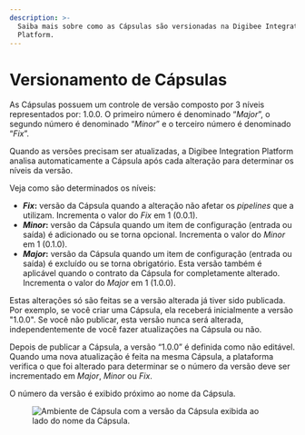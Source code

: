 ```yaml
---
description: >-
  Saiba mais sobre como as Cápsulas são versionadas na Digibee Integration
  Platform.
---
```


# Versionamento de Cápsulas

As Cápsulas possuem um controle de versão composto por 3 níveis representados por: 1.0.0. O primeiro número é denominado “_Major_”, o segundo número é denominado “_Minor_” e o terceiro número é denominado “_Fix_”.

Quando as versões precisam ser atualizadas, a Digibee Integration Platform analisa automaticamente a Cápsula após cada alteração para determinar os níveis da versão.

Veja como são determinados os níveis:

* _**Fix**_**:** versão da Cápsula quando a alteração não afetar os _pipelines_ que a utilizam. Incrementa o valor do _Fix_ em 1 (0.0.1).
* _**Minor**_**:** versão da Cápsula quando um item de configuração (entrada ou saída) é adicionado ou se torna opcional. Incrementa o valor do _Minor_ em 1 (0.1.0).
* _**Major**_**:** versão da Cápsula quando um item de configuração (entrada ou saída) é excluído ou se torna obrigatório. Esta versão também é aplicável quando o contrato da Cápsula for completamente alterado. Incrementa o valor do _Major_ em 1 (1.0.0).

Estas alterações só são feitas se a versão alterada já tiver sido publicada. Por exemplo, se você criar uma Cápsula, ela receberá inicialmente a versão "1.0.0". Se você não publicar, esta versão nunca será alterada, independentemente de você fazer atualizações na Cápsula ou não.

Depois de publicar a Cápsula, a versão “1.0.0” é definida como não editável. Quando uma nova atualização é feita na mesma Cápsula, a plataforma verifica o que foi alterado para determinar se o número da versão deve ser incrementado em _Major_, _Minor_ ou _Fix_.

O número da versão é exibido próximo ao nome da Cápsula.

<figure><img src="../../.gitbook/assets/versionamento-cápsula.png" alt="Ambiente de Cápsula com a versão da Cápsula exibida ao lado do nome da Cápsula."><figcaption></figcaption></figure>
